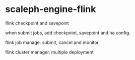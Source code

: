 # scaleph-engine-flink

flink checkpoint and savepoint

when submit jobs, add checkpoint, savepoint and ha config.



flink job manage. submit, cancel and monitor

flink cluster manager. multiple deployment